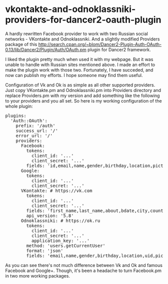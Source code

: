 # vkontakte-and-odnoklassniki-providers-for-dancer2-oauth-plugin
A hardly rewritten Facebook provider to work with two Russian social networks - VKontakte and Odnoklassniki. And a slightly modified Providers package of this http://search.cpan.org/~blom/Dancer2-Plugin-Auth-OAuth-0.13/lib/Dancer2/Plugin/Auth/OAuth.pm plugin for Dancer2 framework.

I liked the plugin pretty much when used it with my webpage. But it was unable to handle with Russian sites mentioned above. I made an effort to make the plugin work with those two. Fortunately, I have succeded, and now can publish my efforts. I hope someone may find them useful.

Configuration of Vk and Ok is as simple as all other supported providers. Just copy VKontakte.pm and Odnoklassniki.pm into Providers directory and replace Providers.pm with my version and add something like the following to your providers and you all set. So here is my working configuration of the whole plugin:

<pre>
plugins:
  'Auth::OAuth':
    prefix: '/auth'
    success_url: '/'
    error_url: '/'
    providers:
      Facebook:
        tokens:
          client_id: '...'
          client_secret: '...'
        fields: 'id,email,name,gender,birthday,location,picture.width(320)'
      Google:
        tokens:
          client_id: '...'
          client_secret: '...'
      VKontakte: # https://vk.com
        tokens:
          client_id: '...'
          client_secret: '...'
        fields: 'first_name,last_name,about,bdate,city,country,photo_max_orig,sex,site'
        api_version: '5.8'
      Odnoklassniki: # https://ok.ru
        tokens:
          client_id: '...'
          client_secret: '...'
          application_key: '...'
        method: 'users.getCurrentUser'
        format: 'json'
        fields: 'email,name,gender,birthday,location,uid,pic_full'
</pre>

As you can see there's not much difference between Vk and Ok and famous Facebook and Google+. Though, it's been a headache to turn Facebook.pm in two more working packages. 
